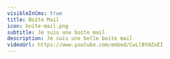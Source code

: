 ```yaml
---
visibleInCms: true
title: Boîte Mail
icon: boite-mail.png
subtitle: Je suis une boite mail
description: Je suis une belle boite mail
videoUrl: https://www.youtube.com/embed/CwLlBtHZxEI
---
```

